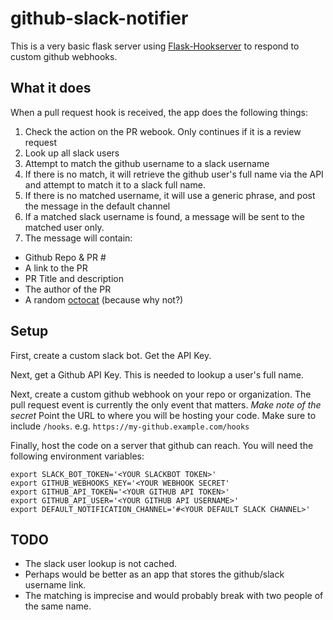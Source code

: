 # github-slack-notifier

This is a very basic flask server using [Flask-Hookserver](https://github.com/nickfrostatx/flask-hookserver) to respond
to custom github webhooks.

## What it does

When a pull request hook is received, the app does the following things:

1. Check the action on the PR webook. Only continues if it is a review request
1. Look up all slack users
1. Attempt to match the github username to a slack username
1. If there is no match, it will retrieve the github user's full name via the API and attempt to match it to a slack full name.
1. If there is no matched username, it will use a generic phrase, and post the message in the default channel
1. If a matched slack username is found, a message will be sent to the matched user only.
1. The message will contain:
  * Github Repo & PR #
  * A link to the PR
  * PR Title and description
  * The author of the PR
  * A random [octocat](http://octodex.github.com) (because why not?)

## Setup

First, create a custom slack bot. Get the API Key.

Next, get a Github API Key. This is needed to lookup a user's full name.

Next, create a custom github webhook on your repo or organization. The pull request event is currently the only event
that matters. *Make note of the secret* Point the URL to where you will be hosting your code. Make sure to include
`/hooks`. e.g. `https://my-github.example.com/hooks`

Finally, host the code on a server that github can reach. You will need the following environment variables:

```
export SLACK_BOT_TOKEN='<YOUR SLACKBOT TOKEN>'
export GITHUB_WEBHOOKS_KEY='<YOUR WEBHOOK SECRET'
export GITHUB_API_TOKEN='<YOUR GITHUB API TOKEN>'
export GITHUB_API_USER='<YOUR GITHUB API USERNAME>'
export DEFAULT_NOTIFICATION_CHANNEL='#<YOUR DEFAULT SLACK CHANNEL>'
```


## TODO

* The slack user lookup is not cached.
* Perhaps would be better as an app that stores the github/slack username link.
* The matching is imprecise and would probably break with two people of the same name.
